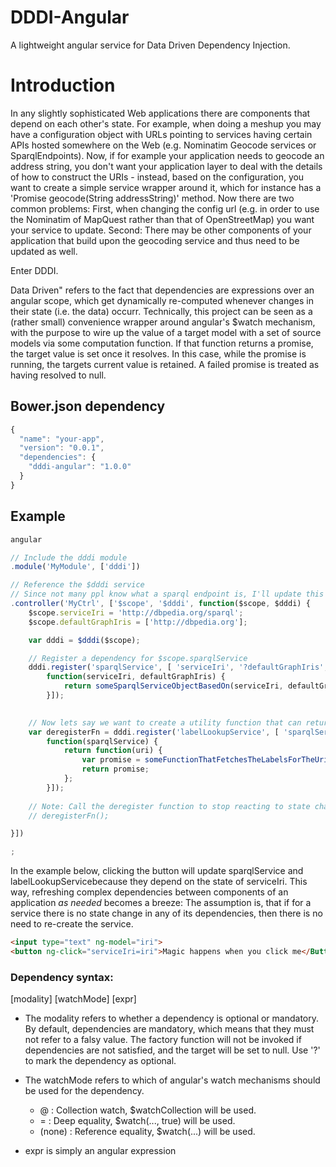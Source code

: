 # DDDI-Angular

A lightweight angular service for Data Driven Dependency Injection.

# Introduction
In any slightly sophisticated Web applications there are components that depend on each other's state.
For example, when doing a meshup you may have a configuration object with URLs pointing to services having certain APIs hosted somewhere on the Web (e.g. Nominatim Geocode services or SparqlEndpoints). Now, if for example your application needs to geocode an address string, you don't want your application layer to deal with the details of how to construct the URIs - instead, based on the configuration, you want to create a simple service wrapper around it, which for instance has a 'Promise geocode(String addressString)' method.
Now there are two common problems:
First, when changing the config url (e.g. in order to use the Nominatim of MapQuest rather than that of OpenStreetMap) you want your service to update.
Second: There may be other components of your application that build upon the geocoding service and thus need to be updated as well.

Enter DDDI.

Data Driven" refers to the fact that dependencies are expressions over an angular scope, which get dynamically re-computed whenever changes in their state (i.e. the data) occurr.
Technically, this project can be seen as a (rather small) convenience wrapper around angular's $watch mechanism, with the purpose to wire up the value of a target model with a set of source models via some computation function.
If that function returns a promise, the target value is set once it resolves. In this case, while the promise is running, the targets current value is retained. A failed promise is treated as having resolved to null.

## Bower.json dependency
```js
{
  "name": "your-app",
  "version": "0.0.1",
  "dependencies": {
    "dddi-angular": "1.0.0"
  }
}
```

## Example
```js
angular

// Include the dddi module
.module('MyModule', ['dddi'])

// Reference the $dddi service
// Since not many ppl know what a sparql endpoint is, I'll update this example for geocoding which is much more popular - But the principle is the same ;)
.controller('MyCtrl', ['$scope', '$dddi', function($scope, $dddi) {
    $scope.serviceIri = 'http://dbpedia.org/sparql';
    $scope.defaultGraphIris = ['http://dbpedia.org'];

    var dddi = $dddi($scope);

    // Register a dependency for $scope.sparqlService
    dddi.register('sparqlService', [ 'serviceIri', '?defaultGraphIris',
        function(serviceIri, defaultGraphIris) {
            return someSparqlServiceObjectBasedOn(serviceIri, defaultGraphIris);
        }]);
        

    // Now lets say we want to create a utility function that can return labels for URI based on the sparqlService
    var deregisterFn = dddi.register('labelLookupService', [ 'sparqlService,
        function(sparqlService) {
            return function(uri) {
                var promise = someFunctionThatFetchesTheLabelsForTheUri(sparqlService, uri);
                return promise;
            };
        }]);
    
    // Note: Call the deregister function to stop reacting to state changes of respective dependencies
    // deregisterFn();

}])

;
```

In the example below, clicking the button will update sparqlService and labelLookupServicebecause they depend on the state of serviceIri.
This way, refreshing complex dependencies between components of an application *as needed* becomes a breeze:
The assumption is, that if for a service there is no state change in any of its dependencies, then there is no need to re-create the service.

```html
<input type="text" ng-model="iri">
<button ng-click="serviceIri=iri">Magic happens when you click me</Button>
```

### Dependency syntax:
[modality] [watchMode] [expr]

* The modality refers to whether a dependency is optional or mandatory. By default, dependencies are mandatory, which means that they must not refer to a falsy value. The factory function will not be invoked if dependencies are not satisfied, and the target will be set to null. Use '?' to mark the dependency as optional.
* The watchMode refers to which of angular's watch mechanisms should be used for the dependency.

   * @ : Collection watch, $watchCollection will be used.
   * = : Deep equality, $watch(..., true) will be used.
   * (none) : Reference equality, $watch(...) will be used.

* expr is simply an angular expression

